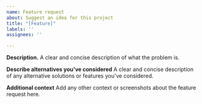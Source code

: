 ```yaml
---
name: Feature request
about: Suggest an idea for this project
title: "[Feature]"
labels: ''
assignees: ''

---
```


**Description.**
A clear and concise description of what the problem is. 

**Describe alternatives you've considered**
A clear and concise description of any alternative solutions or features you've considered.

**Additional context**
Add any other context or screenshots about the feature request here.
